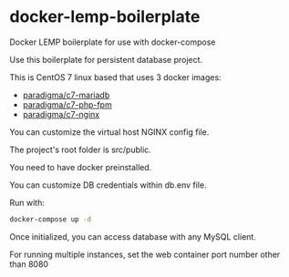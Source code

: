 # docker-lemp-boilerplate
Docker LEMP boilerplate for use with docker-compose

Use this boilerplate for persistent database project.

This is CentOS 7 linux based that uses 3 docker images:
  - [paradigma/c7-mariadb](https://hub.docker.com/r/paradigma/c7-mariadb/)
  - [paradigma/c7-php-fpm](https://hub.docker.com/r/paradigma/c7-php-fpm/)
  - [paradigma/c7-nginx](https://hub.docker.com/r/paradigma/c7-nginx/)

You can customize the virtual host NGINX config file.

The project's root folder is src/public.

You need to have docker preinstalled.

You can customize DB credentials within db.env file.

Run with:

```bash
docker-compose up -d
```

Once initialized, you can access database with any MySQL client.

For running multiple instances, set the web container port number other than 8080